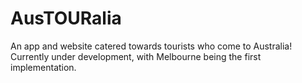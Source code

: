 # AusTOURalia
An app and website catered towards tourists who come to Australia! 
Currently under development, with Melbourne being the first implementation.



